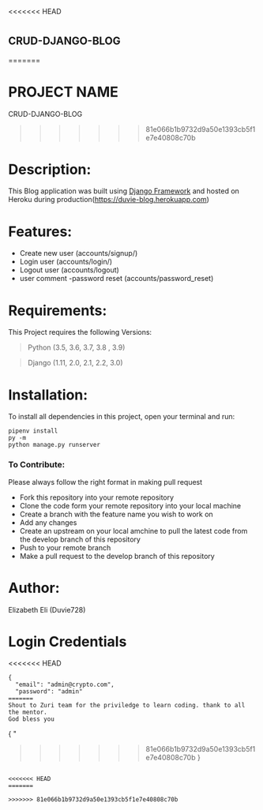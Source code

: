 <<<<<<< HEAD
# 
 

## CRUD-DJANGO-BLOG
=======

#  PROJECT NAME
CRUD-DJANGO-BLOG
>>>>>>> 81e066b1b9732d9a50e1393cb5f1e7e40808c70b

# Description:
This Blog application was  built using [Django Framework](https://www.django-rest-framework.org/) and  hosted on Heroku during production(https://duvie-blog.herokuapp.com) 


# Features:
- Create new user (accounts/signup/)
- Login user    (accounts/login/)
- Logout user (accounts/logout)
- user comment
-password  reset (accounts/password_reset)


# Requirements:
This Project requires the following Versions:
> Python (3.5, 3.6, 3.7, 3.8 , 3.9) 

> Django (1.11, 2.0, 2.1, 2.2, 3.0)


# Installation:
To install all dependencies in this project, open your terminal and run:
```
pipenv install
py -m 
python manage.py runserver
```

### To Contribute:
Please always follow the right format in making pull request

* Fork this repository into your remote repository
* Clone the code form your remote repository into your local machine
* Create a branch with the feature name you wish to work on
* Add any changes
* Create an upstream on your local amchine to pull the latest code from the develop branch of this repository
* Push to your remote branch
* Make a pull request to the develop branch of this repository

# Author:
Elizabeth Eli (Duvie728)


# Login Credentials

<<<<<<< HEAD
```
{
  "email": "admin@crypto.com",
  "password": "admin"
=======
Shout to Zuri team for the priviledge to learn coding. thank to all the mentor.
God bless you

```
{
  "
>>>>>>> 81e066b1b9732d9a50e1393cb5f1e7e40808c70b
}

```

<<<<<<< HEAD
=======

>>>>>>> 81e066b1b9732d9a50e1393cb5f1e7e40808c70b
